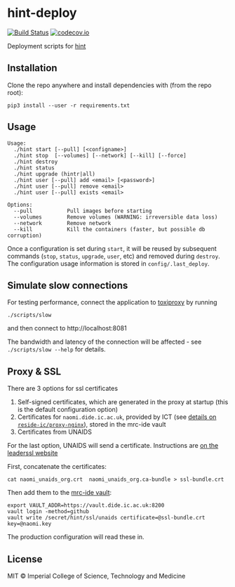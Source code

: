 # hint-deploy

[![Build Status](https://travis-ci.org/mrc-ide/hint-deploy.svg?branch=master)](https://travis-ci.org/mrc-ide/hint-deploy)
[![codecov.io](https://codecov.io/github/mrc-ide/hint-deploy/coverage.svg?branch=master)](https://codecov.io/github/mrc-ide/hint-deploy?branch=master)

Deployment scripts for [hint](https://github.com/mrc-ide/hint)

## Installation

Clone the repo anywhere and install dependencies with (from the repo root):

```
pip3 install --user -r requirements.txt
```

## Usage

<!-- Regenerate the usage section below by running ./scripts/build_readme -->

<!-- Usage begin -->
```
Usage:
  ./hint start [--pull] [<configname>]
  ./hint stop  [--volumes] [--network] [--kill] [--force]
  ./hint destroy
  ./hint status
  ./hint upgrade (hintr|all)
  ./hint user [--pull] add <email> [<password>]
  ./hint user [--pull] remove <email>
  ./hint user [--pull] exists <email>

Options:
  --pull           Pull images before starting
  --volumes        Remove volumes (WARNING: irreversible data loss)
  --network        Remove network
  --kill           Kill the containers (faster, but possible db corruption)
```
<!-- Usage end -->

Once a configuration is set during `start`, it will be reused by subsequent commands (`stop`, `status`, `upgrade`, `user`, etc) and removed during `destroy`.  The configuration usage information is stored in `config/.last_deploy`.

## Simulate slow connections

For testing performance, connect the application to [toxiproxy](https://toxiproxy.io) by running

```
./scripts/slow
```

and then connect to http://localhost:8081

The bandwidth and latency of the connection will be affected - see `./scripts/slow --help` for details.

## Proxy & SSL

There are 3 options for ssl certificates

1. Self-signed certificates, which are generated in the proxy at startup (this is the default configuration option)
2. Certificates for `naomi.dide.ic.ac.uk`, provided by ICT (see [details on `reside-ic/proxy-nginx`](https://github.com/reside-ic/proxy-nginx#getting-a-certificate-from-ict)), stored in the mrc-ide vault
3. Certificates from UNAIDS

For the last option, UNAIDS will send a certificate.  Instructions are [on the leaderssl website](https://www.leaderssl.com/articles/131-certificate-installation-nginx)

First, concatenate the certificates:

```
cat naomi_unaids_org.crt  naomi_unaids_org.ca-bundle > ssl-bundle.crt
```

Then add them to the [mrc-ide vault](https://github.com/mrc-ide/vault):

```
export VAULT_ADDR=https://vault.dide.ic.ac.uk:8200
vault login -method=github
vault write /secret/hint/ssl/unaids certificate=@ssl-bundle.crt key=@naomi.key
```

The production configuration will read these in.

## License

MIT © Imperial College of Science, Technology and Medicine

